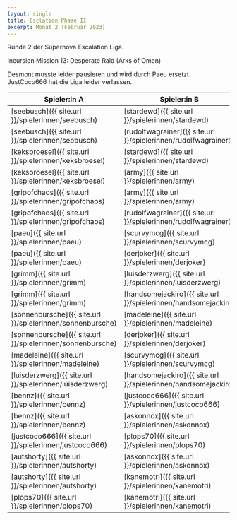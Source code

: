 ```yaml
---
layout: single
title: Esclation Phase II
excerpt: Monat 2 (Februar 2023)
---
```


Runde 2 der Supernova Escalation Liga.

Incursion Mission 13: Desperate Raid (Arks of Omen)

Desmont musste leider pausieren und wird durch Paeu ersetzt.
JustCoco666 hat die Liga leider verlassen.

| Spieler:in A | Spieler:in B | Gewinner |
|--------------|--------------|----------|
| [seebusch]({{ site.url }}/spielerinnen/seebusch) | [stardewd]({{ site.url }}/spielerinnen/stardewd) | B |
| [seebusch]({{ site.url }}/spielerinnen/seebusch) | [rudolfwagrainer]({{ site.url }}/spielerinnen/rudolfwagrainer) | B |
| [keksbroesel]({{ site.url }}/spielerinnen/keksbroesel) | [stardewd]({{ site.url }}/spielerinnen/stardewd) | B |
| [keksbroesel]({{ site.url }}/spielerinnen/keksbroesel) | [army]({{ site.url }}/spielerinnen/army) |A|
| [gripofchaos]({{ site.url }}/spielerinnen/gripofchaos) | [army]({{ site.url }}/spielerinnen/army) | A |
| [gripofchaos]({{ site.url }}/spielerinnen/gripofchaos) | [rudolfwagrainer]({{ site.url }}/spielerinnen/rudolfwagrainer) | A |
| [paeu]({{ site.url }}/spielerinnen/paeu) | [scurvymcg]({{ site.url }}/spielerinnen/scurvymcg) ||
| [paeu]({{ site.url }}/spielerinnen/paeu) | [derjoker]({{ site.url }}/spielerinnen/derjoker) |A|
| [grimm]({{ site.url }}/spielerinnen/grimm) | [luisderzwerg]({{ site.url }}/spielerinnen/luisderzwerg) | B |
| [grimm]({{ site.url }}/spielerinnen/grimm) | [handsomejackiro]({{ site.url }}/spielerinnen/handsomejackiro) | A |
| [sonnenbursche]({{ site.url }}/spielerinnen/sonnenbursche) | [madeleine]({{ site.url }}/spielerinnen/madeleine) ||
| [sonnenbursche]({{ site.url }}/spielerinnen/sonnenbursche) | [derjoker]({{ site.url }}/spielerinnen/derjoker) ||
| [madeleine]({{ site.url }}/spielerinnen/madeleine) | [scurvymcg]({{ site.url }}/spielerinnen/scurvymcg) | B |
| [luisderzwerg]({{ site.url }}/spielerinnen/luisderzwerg) | [handsomejackiro]({{ site.url }}/spielerinnen/handsomejackiro) | A |
| [bennz]({{ site.url }}/spielerinnen/bennz) | [justcoco666]({{ site.url }}/spielerinnen/justcoco666) | A (ff) |
| [bennz]({{ site.url }}/spielerinnen/bennz) | [askonnox]({{ site.url }}/spielerinnen/askonnox) | B |
| [justcoco666]({{ site.url }}/spielerinnen/justcoco666) | [plops70]({{ site.url }}/spielerinnen/plops70) | B (ff) |
| [autshorty]({{ site.url }}/spielerinnen/autshorty) | [askonnox]({{ site.url }}/spielerinnen/askonnox) | B |
| [autshorty]({{ site.url }}/spielerinnen/autshorty) | [kanemotri]({{ site.url }}/spielerinnen/kanemotri) | B |
| [plops70]({{ site.url }}/spielerinnen/plops70) | [kanemotri]({{ site.url }}/spielerinnen/kanemotri) | B |